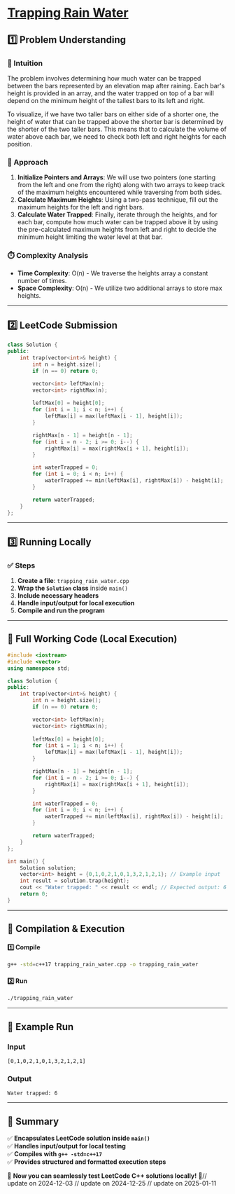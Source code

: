 # **[Trapping Rain Water](https://leetcode.com/problems/trapping-rain-water/description/)**  

## **1️⃣ Problem Understanding**  
### **📌 Intuition**  
The problem involves determining how much water can be trapped between the bars represented by an elevation map after raining. Each bar's height is provided in an array, and the water trapped on top of a bar will depend on the minimum height of the tallest bars to its left and right. 

To visualize, if we have two taller bars on either side of a shorter one, the height of water that can be trapped above the shorter bar is determined by the shorter of the two taller bars. This means that to calculate the volume of water above each bar, we need to check both left and right heights for each position.

### **🚀 Approach**  
1. **Initialize Pointers and Arrays**: We will use two pointers (one starting from the left and one from the right) along with two arrays to keep track of the maximum heights encountered while traversing from both sides.
2. **Calculate Maximum Heights**: Using a two-pass technique, fill out the maximum heights for the left and right bars.
3. **Calculate Water Trapped**: Finally, iterate through the heights, and for each bar, compute how much water can be trapped above it by using the pre-calculated maximum heights from left and right to decide the minimum height limiting the water level at that bar.

### **⏱️ Complexity Analysis**  
- **Time Complexity**: O(n) - We traverse the heights array a constant number of times.
- **Space Complexity**: O(n) - We utilize two additional arrays to store max heights.

---  

## **2️⃣ LeetCode Submission**  
```cpp
class Solution {
public:
    int trap(vector<int>& height) {
        int n = height.size();
        if (n == 0) return 0;

        vector<int> leftMax(n);
        vector<int> rightMax(n);
        
        leftMax[0] = height[0];
        for (int i = 1; i < n; i++) {
            leftMax[i] = max(leftMax[i - 1], height[i]);
        }

        rightMax[n - 1] = height[n - 1];
        for (int i = n - 2; i >= 0; i--) {
            rightMax[i] = max(rightMax[i + 1], height[i]);
        }

        int waterTrapped = 0;
        for (int i = 0; i < n; i++) {
            waterTrapped += min(leftMax[i], rightMax[i]) - height[i];
        }

        return waterTrapped;
    }
};  
```  

---  

## **3️⃣ Running Locally**  
### **✅ Steps**  
1. **Create a file**: `trapping_rain_water.cpp`  
2. **Wrap the `Solution` class** inside `main()`  
3. **Include necessary headers**  
4. **Handle input/output for local execution**  
5. **Compile and run the program**  

---  

## **📝 Full Working Code (Local Execution)**  
```cpp
#include <iostream>
#include <vector>
using namespace std;

class Solution {
public:
    int trap(vector<int>& height) {
        int n = height.size();
        if (n == 0) return 0;

        vector<int> leftMax(n);
        vector<int> rightMax(n);
        
        leftMax[0] = height[0];
        for (int i = 1; i < n; i++) {
            leftMax[i] = max(leftMax[i - 1], height[i]);
        }

        rightMax[n - 1] = height[n - 1];
        for (int i = n - 2; i >= 0; i--) {
            rightMax[i] = max(rightMax[i + 1], height[i]);
        }

        int waterTrapped = 0;
        for (int i = 0; i < n; i++) {
            waterTrapped += min(leftMax[i], rightMax[i]) - height[i];
        }

        return waterTrapped;
    }
};

int main() {
    Solution solution;
    vector<int> height = {0,1,0,2,1,0,1,3,2,1,2,1}; // Example input
    int result = solution.trap(height);
    cout << "Water trapped: " << result << endl; // Expected output: 6
    return 0;
}
```  

---  

## **🔧 Compilation & Execution**  
#### **1️⃣ Compile**  
```bash
g++ -std=c++17 trapping_rain_water.cpp -o trapping_rain_water
```  

#### **2️⃣ Run**  
```bash
./trapping_rain_water
```  

---  

## **🎯 Example Run**  
### **Input**  
```
[0,1,0,2,1,0,1,3,2,1,2,1]
```  
### **Output**  
```
Water trapped: 6
```  

---  

## **📌 Summary**  
✅ **Encapsulates LeetCode solution inside `main()`**  
✅ **Handles input/output for local testing**  
✅ **Compiles with `g++ -std=c++17`**  
✅ **Provides structured and formatted execution steps**  

🚀 **Now you can seamlessly test LeetCode C++ solutions locally!** 🚀// update on 2024-12-03
// update on 2024-12-25
// update on 2025-01-11
